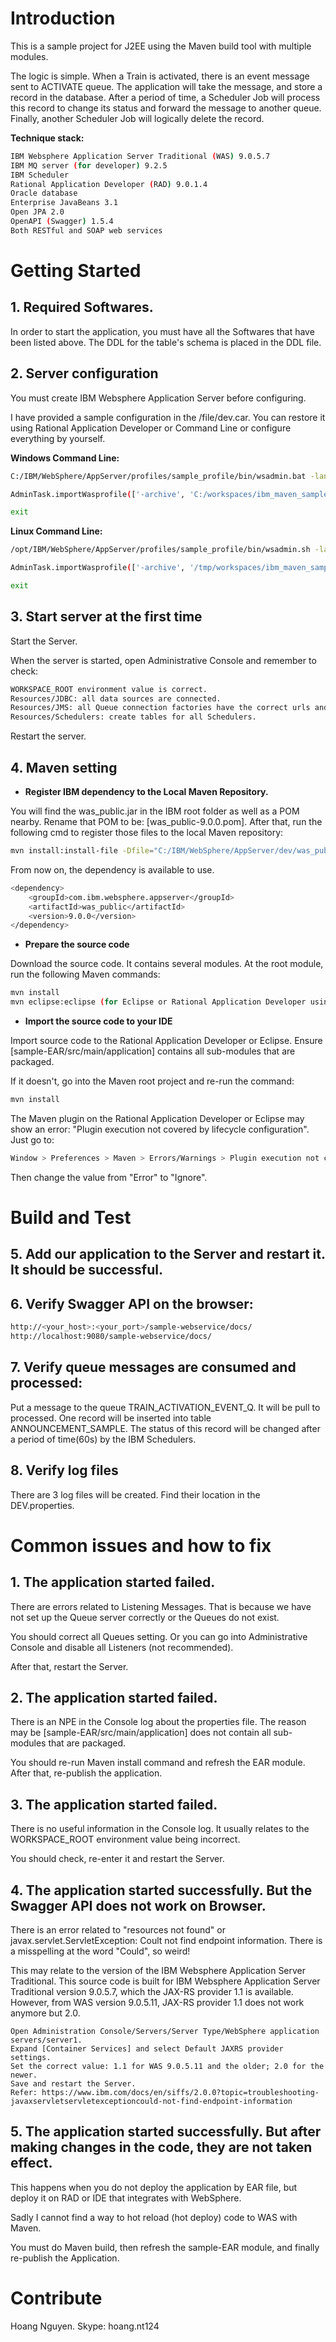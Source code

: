 # Introduction 
This is a sample project for J2EE using the Maven build tool with multiple modules.

The logic is simple. When a Train is activated, there is an event message sent to ACTIVATE queue. The application will take the message, and store a record in the database. After a period of time, a Scheduler Job will process this record to change its status and forward the message to another queue. Finally, another Scheduler Job will logically delete the record.

**Technique stack:**

```sh
IBM Websphere Application Server Traditional (WAS) 9.0.5.7
IBM MQ server (for developer) 9.2.5
IBM Scheduler
Rational Application Developer (RAD) 9.0.1.4
Oracle database
Enterprise JavaBeans 3.1
Open JPA 2.0
OpenAPI (Swagger) 1.5.4
Both RESTful and SOAP web services
```

# Getting Started
## 1. Required Softwares.

In order to start the application, you must have all the Softwares that have been listed above.
The DDL for the table's schema is placed in the DDL file.

## 2. Server configuration

You must create IBM Websphere Application Server before configuring.

I have provided a sample configuration in the /file/dev.car. You can restore it using Rational Application Developer or Command Line or configure everything by yourself.

**Windows Command Line:**

```sh
C:/IBM/WebSphere/AppServer/profiles/sample_profile/bin/wsadmin.bat -lang jython -username wsadmin -password your_password sample_profile -conntype NONE

AdminTask.importWasprofile(['-archive', 'C:/workspaces/ibm_maven_sample/dev.car']),AdminConfig.save()

exit
```

**Linux Command Line:**

```sh
/opt/IBM/WebSphere/AppServer/profiles/sample_profile/bin/wsadmin.sh -lang jython -username wsadmin -password your_password sample_profile -conntype NONE

AdminTask.importWasprofile(['-archive', '/tmp/workspaces/ibm_maven_sample/dev.car']),AdminConfig.save()

exit
```

## 3. Start server at the first time

Start the Server.

When the server is started, open Administrative Console and remember to check:

```sh
WORKSPACE_ROOT environment value is correct.
Resources/JDBC: all data sources are connected.
Resources/JMS: all Queue connection factories have the correct urls and authentication.
Resources/Schedulers: create tables for all Schedulers.
```

Restart the server.

## 4. Maven setting

- **Register IBM dependency to the Local Maven Repository.**

You will find the was_public.jar in the IBM root folder as well as a POM nearby. Rename that POM to be: [was_public-9.0.0.pom].
After that, run the following cmd to register those files to the local Maven repository:

```sh
mvn install:install-file -Dfile="C:/IBM/WebSphere/AppServer/dev/was_public.jar" -DpomFile="C:/IBM/WebSphere/AppServer/dev/was_public-9.0.0.pom"
```

From now on, the dependency is available to use.

```sh
<dependency>
    <groupId>com.ibm.websphere.appserver</groupId>
    <artifactId>was_public</artifactId>
    <version>9.0.0</version>
</dependency>
```

- **Prepare the source code**

Download the source code. It contains several modules. At the root module, run the following Maven commands:

```sh
mvn install
mvn eclipse:eclipse (for Eclipse or Rational Application Developer using)
```

- **Import the source code to your IDE**

Import source code to the Rational Application Developer or Eclipse. Ensure [sample-EAR/src/main/application] contains all sub-modules that are packaged.

If it doesn't, go into the Maven root project and re-run the command:

```sh
mvn install
```

The Maven plugin on the Rational Application Developer or Eclipse may show an error: "Plugin execution not covered by lifecycle configuration". Just go to:

```sh
Window > Preferences > Maven > Errors/Warnings > Plugin execution not covered by lifecycle configuration.

```
Then change the value from "Error" to "Ignore".


# Build and Test
## 5. Add our application to the Server and restart it. It should be successful.

## 6. Verify Swagger API on the browser:

```sh
http://<your_host>:<your_port>/sample-webservice/docs/
http://localhost:9080/sample-webservice/docs/
```

## 7. Verify queue messages are consumed and processed:
Put a message to the queue TRAIN_ACTIVATION_EVENT_Q.
It will be pull to processed. One record will be inserted into table ANNOUNCEMENT_SAMPLE.
The status of this record will be changed after a period of time(60s) by the IBM Schedulers.

## 8. Verify log files
There are 3 log files will be created. Find their location in the DEV.properties.

# Common issues and how to fix
## 1. The application started failed.
There are errors related to Listening Messages. That is because we have not set up the Queue server correctly or the Queues do not exist.

You should correct all Queues setting. Or you can go into Administrative Console and disable all Listeners (not recommended).

After that, restart the Server.

## 2. The application started failed.
There is an NPE in the Console log about the properties file. The reason may be [sample-EAR/src/main/application] does not contain all sub-modules that are packaged.

You should re-run Maven install command and refresh the EAR module. After that, re-publish the application.

## 3. The application started failed.
There is no useful information in the Console log. It usually relates to the WORKSPACE_ROOT environment value being incorrect. 

You should check, re-enter it and restart the Server.

## 4. The application started successfully. But the Swagger API does not work on Browser.
There is an error related to "resources not found" or javax.servlet.ServletException: Coult not find endpoint information. There is a misspelling at the word "Could", so weird!

This may relate to the version of the IBM Websphere Application Server Traditional. This source code is built for IBM Websphere Application Server Traditional version 9.0.5.7, which the JAX-RS provider 1.1 is available. However, from WAS version 9.0.5.11, JAX-RS provider 1.1 does not work anymore but 2.0.

```
Open Administration Console/Servers/Server Type/WebSphere application servers/server1.
Expand [Container Services] and select Default JAXRS provider settings.
Set the correct value: 1.1 for WAS 9.0.5.11 and the older; 2.0 for the newer.
Save and restart the Server.
Refer: https://www.ibm.com/docs/en/siffs/2.0.0?topic=troubleshooting-javaxservletservletexceptioncould-not-find-endpoint-information
```

## 5. The application started successfully. But after making changes in the code, they are not taken effect.
This happens when you do not deploy the application by EAR file, but deploy it on RAD or IDE that integrates with WebSphere.

Sadly I cannot find a way to hot reload (hot deploy) code to WAS with Maven.

You must do Maven build, then refresh the sample-EAR module, and finally re-publish the Application.

# Contribute
Hoang Nguyen. Skype: hoang.nt124
